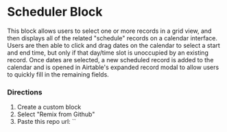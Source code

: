 # Scheduler Block
This block allows users to select one or more records in a grid view, and then displays all of the related "schedule" records on a calendar interface. Users are then able to click and drag dates on the calendar to select a start and end time, but only if that day/time slot is unoccupied by an existing record. Once dates are selected, a new scheduled record is added to the calendar and is opened in Airtable's expanded record modal to allow users to quickly fill in the remaining fields.

### Directions

1. Create a custom block
2. Select "Remix from Github"
3. Paste this repo url: ``
